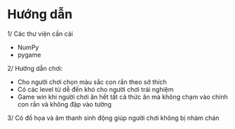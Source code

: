 # Hướng dẫn

1/ Các thư viện cần cài
  - NumPy
  - pygame

2/ Hướng dẫn chơi:
- Cho người chơi chọn màu sắc con rắn theo sở thích
- Có các level từ dễ đến khó cho người chơi trải nghiệm
- Game win khi người chơi ăn hết tất cả thức ăn mà không chạm vào chính con rắn và không đập vào tường

3/ Có đồ họa và âm thanh sinh động giúp người chơi không bị nhàm chán
